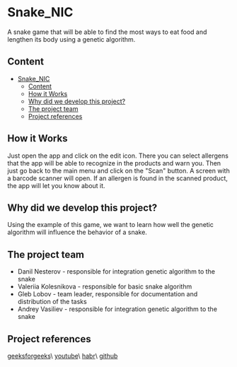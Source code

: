 Snake_NIC
======================

A snake game that will be able to find the most ways to eat food and lengthen its body using a genetic algorithm.

## Content

- [Snake_NIC](#snake_nic)
  - [Content](#content)
  - [How it Works](#how-it-works)
  - [Why did we develop this project?](#why-did-we-develop-this-project)
  - [The project team](#the-project-team)
  - [Project references](#project-references)

## How it Works

Just open the app and click on the edit icon. There you can select allergens that the app will be able to recognize in the products and warn you. Then just go back to the main menu and click on the "Scan" button. A screen with a barcode scanner will open. If an allergen is found in the scanned product, the app will let you know about it.

## Why did we develop this project?

Using the example of this game, we want to learn how well the genetic algorithm will influence the behavior of a snake.

## The project team

* Danil Nesterov - responsible for integration genetic algorithm to the snake
* Valeriia Kolesnikova - responsible for basic snake algorithm
* Gleb Lobov - team leader, responsible for documentation and distribution of the tasks
* Andrey Vasiliev  - responsible for integration genetic algorithm to the snake

## Project references
[geeksforgeeks]([https://www.geeksforgeeks.org/](https://www.geeksforgeeks.org/genetic-algorithms/))\
[youtube]([https://www.youtube.com/](https://www.youtube.com/@HowdyhoNet))\
[habr]([https://habr.com/](https://habr.com/ru/articles/128704/))\
[github](https://github.com/Cdeth567)
